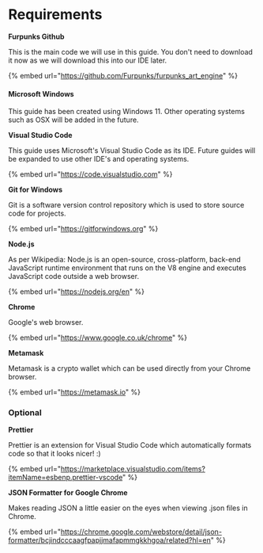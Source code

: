 # Requirements

**Furpunks Github**

This is the main code we will use in this guide. You don't need to download it now as we will download this into our IDE later.

{% embed url="https://github.com/Furpunks/furpunks_art_engine" %}

#### Microsoft Windows

This guide has been created using Windows 11. Other operating systems such as OSX will be added in the future.



**Visual Studio Code**

This guide uses Microsoft's Visual Studio Code as its IDE. Future guides will be expanded to use other IDE's and operating systems.

{% embed url="https://code.visualstudio.com" %}

**Git for Windows**

Git is a software version control repository which is used to store source code for projects.&#x20;

{% embed url="https://gitforwindows.org" %}

**Node.js**&#x20;

As per Wikipedia: Node.js is an open-source, cross-platform, back-end JavaScript runtime environment that runs on the V8 engine and executes JavaScript code outside a web browser.

{% embed url="https://nodejs.org/en" %}

**Chrome**

Google's web browser.

{% embed url="https://www.google.co.uk/chrome" %}

**Metamask**

Metamask is a crypto wallet which can be used directly from your Chrome browser.

{% embed url="https://metamask.io" %}

### **Optional**



**Prettier**

Prettier is an extension for Visual Studio Code which automatically formats code so that it looks nicer! :)

{% embed url="https://marketplace.visualstudio.com/items?itemName=esbenp.prettier-vscode" %}

&#x20;

**JSON Formatter for Google Chrome**&#x20;

Makes reading JSON a little easier on the eyes when viewing .json files in Chrome.

{% embed url="https://chrome.google.com/webstore/detail/json-formatter/bcjindcccaagfpapjjmafapmmgkkhgoa/related?hl=en" %}
